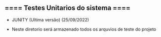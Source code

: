 ## ==== Testes Unitarios do sistema ==== ##

- JUNITY (Ultima versão) (25/09/2022)


- Neste diretorio será armazenado todos os arquvios de teste do projeto
